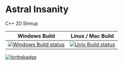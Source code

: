 # Astral Insanity
C++ 2D Shmup

| Windows Build | Linux / Mac Build |
| ------------- | ------------- |
| [![Windows Build status](https://ci.appveyor.com/api/projects/status/t88xlev0qxdpej83?svg=true)](https://ci.appveyor.com/project/dooglz/astral-insanity) | [![Unix Build status](https://travis-ci.org/dooglz/Astral_Insanity.svg?branch=master)](https://travis-ci.org/dooglz/Astral_Insanity) |


[![forthebadge](http://forthebadge.com/images/badges/designed-in-ms-paint.svg)](http://forthebadge.com)





